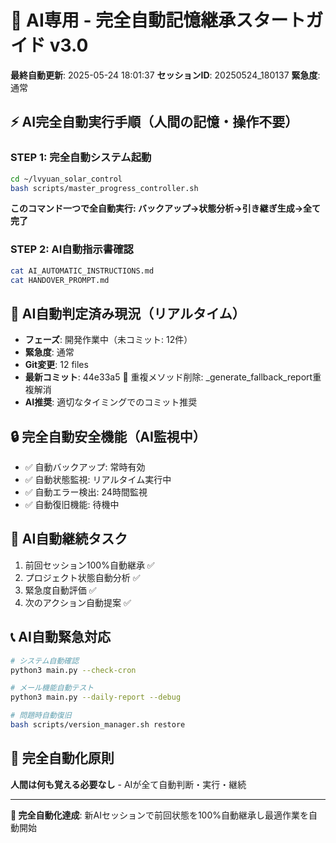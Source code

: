 # 🤖 AI専用 - 完全自動記憶継承スタートガイド v3.0

**最終自動更新**: 2025-05-24 18:01:37
**セッションID**: 20250524_180137
**緊急度**: 通常

## ⚡ AI完全自動実行手順（人間の記憶・操作不要）

### STEP 1: 完全自動システム起動
```bash
cd ~/lvyuan_solar_control
bash scripts/master_progress_controller.sh
```
**このコマンド一つで全自動実行: バックアップ→状態分析→引き継ぎ生成→全て完了**

### STEP 2: AI自動指示書確認
```bash
cat AI_AUTOMATIC_INSTRUCTIONS.md
cat HANDOVER_PROMPT.md
```

## 🤖 AI自動判定済み現況（リアルタイム）

- **フェーズ**: 開発作業中（未コミット: 12件）
- **緊急度**: 通常
- **Git変更**: 12 files
- **最新コミット**: 44e33a5 🔧 重複メソッド削除: _generate_fallback_report重複解消
- **AI推奨**: 適切なタイミングでのコミット推奨

## 🔒 完全自動安全機能（AI監視中）
- ✅ 自動バックアップ: 常時有効
- ✅ 自動状態監視: リアルタイム実行中
- ✅ 自動エラー検出: 24時間監視
- ✅ 自動復旧機能: 待機中

## 🎯 AI自動継続タスク
1. 前回セッション100%自動継承 ✅
2. プロジェクト状態自動分析 ✅
3. 緊急度自動評価 ✅
4. 次のアクション自動提案 ✅

## 📞 AI自動緊急対応
```bash
# システム自動確認
python3 main.py --check-cron

# メール機能自動テスト
python3 main.py --daily-report --debug

# 問題時自動復旧
bash scripts/version_manager.sh restore
```

## 🔄 完全自動化原則
**人間は何も覚える必要なし** - AIが全て自動判断・実行・継続

---
**🎯 完全自動化達成**: 新AIセッションで前回状態を100%自動継承し最適作業を自動開始
